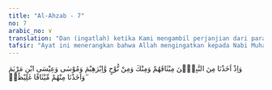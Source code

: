 ```yaml
---
title: "Al-Ahzab - 7"
no: 7
arabic_no: ٧
translation: "Dan (ingatlah) ketika Kami mengambil perjanjian dari para nabi dan dari engkau (sendiri), dari Nuh, Ibrahim, Musa dan Isa putra Maryam, dan Kami telah mengambil dari mereka perjanjian yang teguh,"
tafsir: "Ayat ini menerangkan bahwa Allah mengingatkan kepada Nabi Muhammad bahwa Dia telah menerima janji dari Nuh, Ibrahim, Musa, dan Isa bahwa mereka benar-benar akan menyampaikan agama Allah kepada manusia. Mereka juga akan saling membenarkan dalam menyampaikan risalah itu, yaitu dengan cara mengakui para nabi yang terdahulu dari mereka sebagai nabi-nabi Allah.\n\nAyat ini senada dengan firman Allah:\n\nDan (ingatlah), ketika Allah mengambil perjanjian dari para nabi, \"Manakala Aku memberikan kitab dan hikmah kepadamu lalu datang kepada kamu seorang rasul yang membenarkan apa yang ada pada kamu, niscaya kamu akan sungguh-sungguh beriman kepadanya dan menolongnya.\" Allah berfirman, \"Apakah kamu setuju dan menerima perjanjian dengan-Ku atas yang demikian itu?\" Mereka menjawab, \"Kami setuju.\" Allah berfirman, \"Kalau begitu bersaksilah kamu (para nabi) dan Aku menjadi saksi bersama kamu.\" (ali 'Imran/3: 81) \n\nDalam ayat ini hanya disebutkan para nabi yang termasuk ulul azmi, yaitu Nuh, Ibrahim, Musa, Isa, dan Muhammad, karena merekalah yang mempunyai syariat dan kitab suci.\n\nJanji yang diberikan oleh para nabi itu adalah janji yang kuat dan berat yang harus ditepati. Di akhirat nanti, Allah akan menanyakan kepada para nabi itu dan umatnya masing-masing tentang pelaksanaan tugas yang telah mereka janjikan.\n\nDalam ayat yang lain, Allah berfirman:\n\nMaka pasti akan Kami tanyakan kepada umat yang telah mendapat seruan (dari rasul-rasul) dan Kami akan tanyai (pula) para rasul. (al-A'raf/7: 6)"
---
```

وَاِذْ اَخَذْنَا مِنَ النَّبِيّٖنَ مِيْثَاقَهُمْ وَمِنْكَ وَمِنْ نُّوْحٍ وَّاِبْرٰهِيْمَ وَمُوْسٰى وَعِيْسَى ابْنِ مَرْيَمَ ۖوَاَخَذْنَا مِنْهُمْ مِّيْثَاقًا غَلِيْظًاۙ